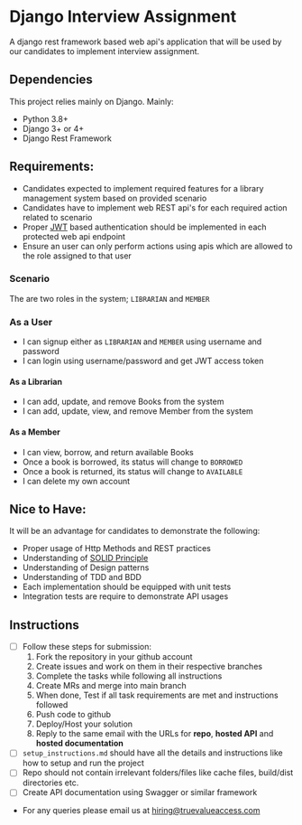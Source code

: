 # Django Interview Assignment
A django rest framework based web api's application that will be used by our candidates to implement interview assignment.

## Dependencies
This project relies mainly on Django. Mainly:
  - Python 3.8+
  - Django 3+ or 4+
  - Django Rest Framework

## Requirements:
  - Candidates expected to implement required features for a library management system based on provided scenario
  - Candidates have to implement web REST api's for each required action related to scenario
  - Proper [JWT][1] based authentication should be implemented in each protected web api endpoint
  - Ensure an user can only perform actions using apis which are allowed to the role assigned to that user


### Scenario
The are two roles in the system; `LIBRARIAN` and `MEMBER`

### As a User
  - I can signup either as `LIBRARIAN` and `MEMBER` using username and password
  - I can login using username/password and get JWT access token

#### As a Librarian
  - I can add, update, and remove Books from the system
  - I can add, update, view, and remove Member from the system
  
#### As a Member
  - I can view, borrow, and return available Books
  - Once a book is borrowed, its status will change to `BORROWED`
  - Once a book is returned, its status will change to `AVAILABLE`
  - I can delete my own account

## Nice to Have:
It will be an advantage for candidates to demonstrate the following:
  - Proper usage of Http Methods and REST practices
  - Understanding of [SOLID Principle][2]
  - Understanding of Design patterns
  - Understanding of TDD and BDD
  - Each implementation should be equipped with unit tests
  - Integration tests are require to demonstrate API usages

## **Instructions**
- [ ] Follow these steps for submission:
  1. Fork the repository in your github account
  1. Create issues and work on them in their respective branches
  1. Complete the tasks while following all instructions
  1. Create MRs and merge into main branch
  1. When done, Test if all task requirements are met and instructions followed
  1. Push code to github
  1. Deploy/Host your solution
  1. Reply to the same email with the URLs for **repo**, **hosted API** and **hosted documentation**
- [ ] `setup_instructions.md` should have all the details and instructions like how to setup and run the project
- [ ] Repo should not contain irrelevant folders/files like cache files, build/dist directories etc.
- [ ] Create API documentation using Swagger or similar framework
- For any queries please email us at [hiring@truevalueaccess.com](mailto:hiring@truevalueaccess.com)

[1]: https://jwt.io/introduction
[2]: https://en.wikipedia.org/wiki/SOLID